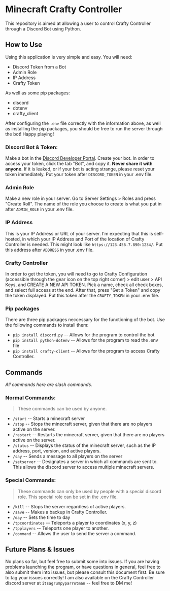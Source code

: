 # Minecraft Crafty Controller
This repository is aimed at allowing a user to control Crafty Controller through a Discord Bot using Python. 

## How to Use
Using this application is very simple and easy. You will need:
- Discord Token from a Bot
- Admin Role
- IP Address
- Crafty Token
 
As well as some pip packages:
- discord
- dotenv
- crafty_client

After configuring the ``.env`` file correctly with the information above, as well as installing the pip packages, you should be free to run the server through the bot! Happy playing!

### Discord Bot & Token:
Make a bot in the [Discord Developer Portal](https://discord.com/developers/applications). Create your bot. In order to access your token, click the tab "Bot", and copy it. **Never share it with anyone**. If it is leaked, or if your bot is acting strange, please reset your token immediately. Put your token after ``DISCORD_TOKEN`` in your .env file.

### Admin Role
Make a new role in your server. Go to Server Settings > Roles and press "Create Roll". The name of the role you choose to create is what you put in after ``ADMIN_ROLE`` in your .env file.

### IP Address
This is your IP Address or URL of your server. I'm expecting that this is self-hosted, in which your IP Address and Port of the location of Crafty Controller is needed. This might look like ``https://123.456.7.890:1234/``. Put this address after ``ADDRESS`` in your .env file.

### Crafty Controller
In order to get the token, you will need to go to Crafty Configuration (accessible through the gear icon on the top right corner) > edit user > API Keys, and CREATE A NEW API TOKEN. Pick a name, check all check boxes, and select full access at the end. After that, press "Get a Token" and copy the token displayed. Put this token after the ``CRAFTY_TOKEN`` in your .env file.

### Pip packages
There are three pip packages neccessary for the functioning of the bot. Use the following commands to install them:
- ``pip install discord.py`` -- Allows for the program to control the bot
- ``pip install python-dotenv`` -- Allows for the program to read the .env file
- ``pip install crafty-client`` -- Allows for the program to access Crafty Controller.

## Commands
*All commands here are slash commands.*
### Normal Commands:
>These commands can be used by anyone.

- `/start` -- Starts a minecraft server
- `/stop` -- Stops the minecraft server, given that there are no players active on the server.
- `/restart` -- Restarts the minecraft server, given that there are no players active on the server.
- `/status` -- Displays the status of the minecraft server, such as the IP address, port, version, and active players.
- `/say` -- Sends a message to all players on the server
- `/setserver` -- Designates a server in which all commands are sent to. This allows the discord server to access multiple minecraft servers.

### Special Commands:
> These commands can only be used by people with a special discord role. This special role can be set in the .env file.

- `/kill` -- Stops the server regardless of active players.
- `/save` -- Makes a backup in Crafty Controller.
- `/day` -- Sets the time to day
- `/tpcoordinates` -- Teleports a player to coordinates (x, y, z)
- `/tpplayers` -- Teleports one player to another.
- `/command` -- Allows the user to send the server a command.

## Future Plans & Issues
No plans so far, but feel free to submit some into issues. If you are having problems launching the program, or have questions in general, feel free to also submit them into issues, but please consult this document first. Be sure to tag your issues correctly! I am also available on the Crafty Controller discord server at ``itsagrumpyparrotman`` -- feel free to DM me!
